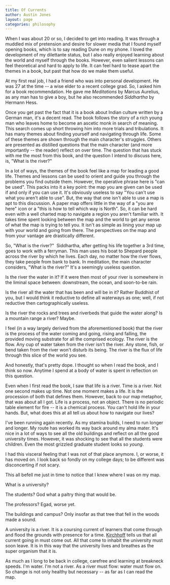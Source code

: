```yaml
---
title: Of Currents
author: Austin Jones
layout: page
categories: philosophy
---
```


When I was about 20 or so, I decided to get into reading.
It was through a muddled mix of pretension and desire for slower media that I found myself opening books, which is to say reading Dune on my phone.
I loved the development of my dilettante status, but I also really enjoyed learning about the world and myself through the books.
However, even salient lessons can feel theoretical and hard to apply to life.
It can feel hard to tease apart the themes in a book, but past that how do we make them useful.

At my first real job, I had a friend who was into personal development.
He was 27 at the time -- a wise elder to a recent college grad.
So, I asked him for a book recommendation.
He gave me _Meditations_ by Marcus Aurelius, as any man has to give a boy, but he also recommended _Siddhartha_ by Hermann Hess.

Once you get past the fact that it is a book about Indian culture written by a German man, it's a decent read.
The book follows the story of a rich young man who leaves home to become an ascetic monk in search of meaning.
This search comes up short throwing him into more trials and tribulations.
It has many themes about finding yourself and navigating through life.
Some of these themes are shown through the main character's struggles.
Others are presented as distilled questions that the main character (and more importantly -- the reader) reflect on over time.
The question that has stuck with me the most from this book, and the question I intend to discuss here, is, "What is the river?"

In a lot of ways, the themes of the book feel like a map for leading a good life.
Themes and lessons can be used to orient and guide you through the problems you find outside them.
However, the operative phrase here is "can be used".
This packs into it a key point: the map you are given can be used if and only if you can use it.
It's obviously useless to say "You can't use what you aren't able to use".
But, the way that one isn't able to use a map is apt to this discussion.
A paper map offers little in the way of a "you are here" icon or a "this is how to tell which way is North".
So, it can be hard even with a well charted map to navigate a region you aren't familiar with.
It takes time spent looking between the map and the world to get any sense of what the map is trying to tell you.
It isn't as simple as lining your map up with your world and going from there.
The perspectives on the map and from your vantage are drastically different. 

So, "What is the river?"  Siddhartha, after getting his life together a 3rd time, goes to work with a ferryman.
This man uses his boat to Shepard people across the river by which he lives.
Each day, no matter how the river flows, they take people from bank to bank.
In meditation, the main character considers, "What is the river?" It's a seemingly useless question. 

Is the river the water in it? If it were then most of your river is somewhere in the liminal space between: downstream, the ocean, and soon-to-be rain. 

Is the river all the water that has been and will be in it? Rather Buddhist of you, but I would think it reductive to define all waterways as one; well, if not reductive then cartographically useless. 

Is the river the rocks and trees and riverbeds that guide the water along? Is a mountain range a river? Maybe. 

I feel (in a way largely derived from the aforementioned book) that the river is the process of the water coming and going, rising and falling, the provided moving substrate for all the comprised ecology.
The river is the flow.
Any cup of water taken from the river isn't the river.
Any stone, fish, or bend taken from the river won't disturb its being.
The river is the flux of life through this slice of the world you see. 

And honestly, that's pretty dope.
I thought so when I read the book, and I think so now.
Anytime I spend at a body of water is spent in reflection on this question.

Even when I first read the book, I saw that life is a river.
Time is a river.
Not one second makes up time.
Not one moment makes a life.
It is the procession of both that defines them.
However, back to our map metaphor, that was about all I got.
Life is a process, not an object.
There is no periodic table element for fire -- it is a chemical process.
You can't hold life in your hands.
But, what does this at all tell us about how to navigate our lives?

I've been running again recently.
As my stamina builds, I need to run longer and longer.
My route has worked its way back around my alma mater.
It's nice in a lot of ways to see all the old buildings and reflect on all the good university times.
However, it was shocking to see that all the students were children.
Even the most grizzled graduate student looks so _young_.

I had this visceral feeling that I was not of that place anymore.
I, or worse, it has moved on.
I look back so fondly on my college days; to be different was disconcerting if not scary. 

This all befell me just in time to notice that I knew where I was on my map. 

What is a university?

The students? God what a paltry thing that would be. 

The professors? Egad, worse yet. 

The buildings and campus? Only insofar as that tree that fell in the woods made a sound. 

A university is a river.
It is a coursing current of learners that come through and flood the grounds with presence for a time.
[Kirchhoff](https://en.wikipedia.org/wiki/Kirchhoff's_circuit_laws) tells us that all current going in must come out.
All that come to inhabit the university must soon leave.
It is in this way that the university lives and breathes as the super organism that it is. 

As much as I long to be back in college, carefree and learning at breakneck speeds.
I'm water.
I'm not a river.
As a river must flow: water must flow on.
So change is not only healthy but necessary -- as far as I can read the map. 
